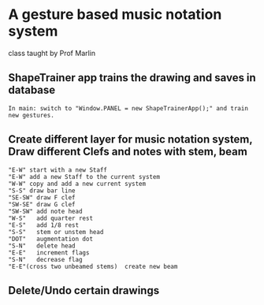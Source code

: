 # A gesture based music notation system
class taught by Prof Marlin

##  ShapeTrainer app trains the drawing and saves in database
    In main: switch to "Window.PANEL = new ShapeTrainerApp();" and train new gestures.

##  Create different layer for music notation system, Draw different Clefs and notes with stem, beam
    "E-W" start with a new Staff
    "E-W" add a new Staff to the current system
    "W-W" copy and add a new current system
    "S-S" draw bar line
    "SE-SW" draw F clef
    "SW-SE" draw G clef
    "SW-SW" add note head
    "W-S"   add quarter rest
    "E-S"   add 1/8 rest
    "S-S"   stem or unstem head
    "DOT"   augmentation dot
    "S-N"   delete head
    "E-E"   increment flags
    "S-N"   decrease flag
    "E-E"(cross two unbeamed stems)  create new beam

##  Delete/Undo certain drawings